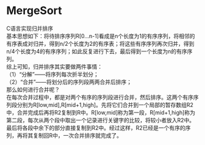 # MergeSort
C语言实现归并排序</br>
基本思想如下：将待排序序列R[0...n-1]看成是n个长度为1的有序序列，将相邻的有序表成对归并，得到n/2个长度为2的有序表；将这些有序序列再次归并，得到n/4个长度为4的有序序列；如此反复进行下去，最后得到一个长度为n的有序序列。</br>
综上可知，归并排序其实要做两件事情：</br>
（1）“分解”——将序列每次折半划分；</br>
（2）“合并”——将划分后的序列段两两合并后排序；</br>
那么如何进行合并呢？</br>
       在每次合并过程中，都是对两个有序的序列段进行合并，然后排序。这两个有序序列段分别为R[low,mid],R[mid+1,high]。先将它们合并到一个局部的暂存数组R2中，合并完成后再将R2复制到R中。R[low,mid]称为第一段，R[mid+1,high]称为第二段，每次从两个段中取出一个记录进行关键字的比较，将较小者放入R2中。最后将各段中余下的部分直接复制到R2中。经过这样，R2已经是一个有序的序列，再将其复制回R中，一次合并排序就完成了。
